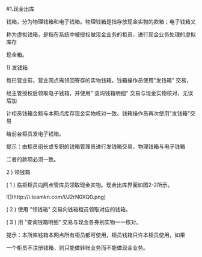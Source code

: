 #1.现金出库
<p>钱箱，分为物理钱箱和电子钱箱。物理钱箱是指存放现金实物的款箱；电子钱箱又 </p>
    <p>称为虚拟钱箱，是指在系统中被授权做现金业务的柜员，进行现金业务处理的虚拟库存 </p>
    <p>现金箱。 </p>
    <p> 1) 发钱箱 </p>
    <p> 每曰营业前，营业网点需领回寄存的实物钱箱。钱箱操作员使用&quot;发钱箱&quot; 交易， </p>
    <p>经主管授权后领取电子钱箱，并使用&quot; 查询钱箱明细&quot; 交易与现金实物核对，无误后加 </p>
    <p>计柜员钱箱金额与本网点库存现金实物核对一致。钱箱操作员再次使用&quot;发钱箱&quot;交易 </p>
    <p>给前台柜员发电子钱箱。</p>
    <p>提示：由柜员组长或专职的钱箱管理员进行发钱箱交易，物理钱箱与电子钱箱 </p>
    <p>二者的款项必须一致。</p>
    <p>2 ) 领钱箱 </p>
    <p> ( 1 ) 临柜柜员向网点管库员领取现金实物。现金出库界面如图2-2所示。</p>
    <p>![](http://i.teamkn.com/i/J2rN0XQ0.png)</p>
    <p>( 2 ) 使用 &quot;领钱箱&quot; 交易向钱箱柜员领取对应的钱箱。 </p>
    <p> ( 3 ) 用 &quot;查询钱箱明细&quot; 交易与现金各券别实物一一核对。 </p>
    <p> 提示：本所库钱箱本网点所有柜员都可使用，柜员钱箱只许本柜员使用，如果 </p>
    <p>一个柜员不注册钱箱，则只能做转账业务而不能做现金业务。</p>